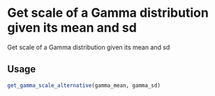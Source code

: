 # Get scale of a Gamma distribution given its mean and sd

Get scale of a Gamma distribution given its mean and sd

## Usage

``` r
get_gamma_scale_alternative(gamma_mean, gamma_sd)
```

